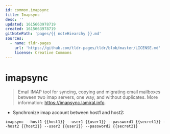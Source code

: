 ```yaml
---
id: common.imapsync
title: Imapsync
desc: ''
updated: 1615663978719
created: 1615663978719
gitNotePath: 'pages/{{ noteHiearchy }}.md'
sources:
  - name: tldr-pages
    url: 'https://github.com/tldr-pages/tldr/blob/master/LICENSE.md'
    license: Creative Commons
---
```

# imapsync

> Email IMAP tool for syncing, copying and migrating email mailboxes between two imap servers, one way, and without duplicates.
> More information: <https://imapsync.lamiral.info>.

- Synchronize imap account between host1 and host2:

`imapsync --host1 {{host1}} --user1 {{user1}} --password1 {{secret1}} --host2 {{host2}} --user2 {{user2}} --password2 {{secret2}}`

